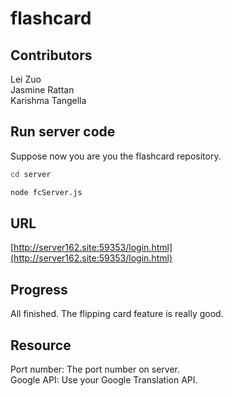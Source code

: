 # flashcard

## Contributors
Lei Zuo  
Jasmine Rattan  
Karishma Tangella

## Run server code

Suppose now you are you the flashcard repository. 

```bash
cd server
```

```bash
node fcServer.js
```

## URL

[http://server162.site:59353/login.html](http://server162.site:59353/login.html)

## Progress
All finished. The flipping card feature is really good.


## Resource

Port number: The port number on server.  
Google API: Use your Google Translation API.



